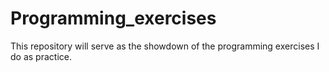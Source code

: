 # Programming_exercises
This repository will serve as the showdown of the programming exercises I do as practice.
